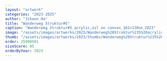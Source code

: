 ```yaml
---
layout: "artwork"
categories: "2023-2025"
author: "Jihoon Ha"
title: "Wanderweg Struktur#5"
caption: "Wanderweg Struktur#5_acrylic,oil on canvas_162×130㎝_2023"
image: "/assets/images/artworks/2023/Wanderweg%20Struktur%235%20acrylic%2Coil%20on%20canvas%20162x130cm%20%202023.jpg"
thumb: "/assets/images/artworks/2023/thumbs/Wanderweg%20Struktur%235%20acrylic%2Coil%20on%20canvas%20162x130cm%20%202023.jpg"
order: 25990501
sizeScore: 05
orderByYear: 2023
---
```

